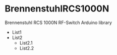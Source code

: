BrennenstuhlRCS1000N
====================

Brennenstuhl RCS 1000N RF-Switch Arduino library

- List1
- List2
  - List2.1
  - List2.2
